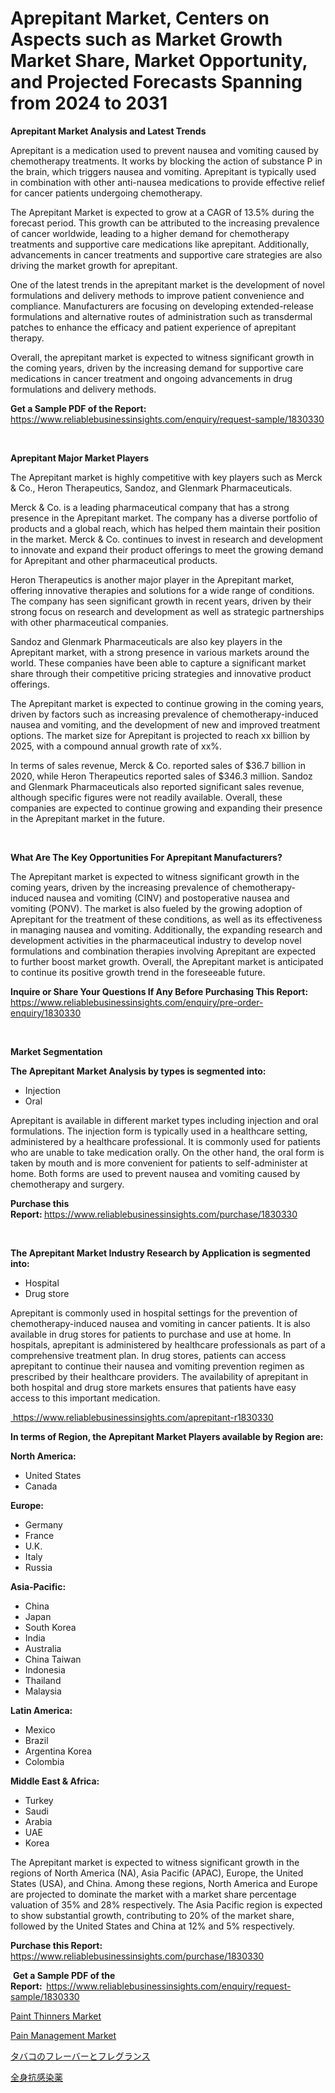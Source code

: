<p><h1>Aprepitant Market, Centers on Aspects such as Market Growth Market Share, Market Opportunity, and Projected Forecasts Spanning from 2024 to 2031</h1></p><p><strong>Aprepitant Market Analysis and Latest Trends</strong></p>
<p><p>Aprepitant is a medication used to prevent nausea and vomiting caused by chemotherapy treatments. It works by blocking the action of substance P in the brain, which triggers nausea and vomiting. Aprepitant is typically used in combination with other anti-nausea medications to provide effective relief for cancer patients undergoing chemotherapy.</p><p>The Aprepitant Market is expected to grow at a CAGR of 13.5% during the forecast period. This growth can be attributed to the increasing prevalence of cancer worldwide, leading to a higher demand for chemotherapy treatments and supportive care medications like aprepitant. Additionally, advancements in cancer treatments and supportive care strategies are also driving the market growth for aprepitant.</p><p>One of the latest trends in the aprepitant market is the development of novel formulations and delivery methods to improve patient convenience and compliance. Manufacturers are focusing on developing extended-release formulations and alternative routes of administration such as transdermal patches to enhance the efficacy and patient experience of aprepitant therapy.</p><p>Overall, the aprepitant market is expected to witness significant growth in the coming years, driven by the increasing demand for supportive care medications in cancer treatment and ongoing advancements in drug formulations and delivery methods.</p></p>
<p><strong>Get a Sample PDF of the Report:&nbsp;</strong> <a href="https://www.reliablebusinessinsights.com/enquiry/request-sample/1830330">https://www.reliablebusinessinsights.com/enquiry/request-sample/1830330</a></p>
<p>&nbsp;</p>
<p><strong>Aprepitant Major Market Players</strong></p>
<p><p>The Aprepitant market is highly competitive with key players such as Merck & Co., Heron Therapeutics, Sandoz, and Glenmark Pharmaceuticals. </p><p>Merck & Co. is a leading pharmaceutical company that has a strong presence in the Aprepitant market. The company has a diverse portfolio of products and a global reach, which has helped them maintain their position in the market. Merck & Co. continues to invest in research and development to innovate and expand their product offerings to meet the growing demand for Aprepitant and other pharmaceutical products.</p><p>Heron Therapeutics is another major player in the Aprepitant market, offering innovative therapies and solutions for a wide range of conditions. The company has seen significant growth in recent years, driven by their strong focus on research and development as well as strategic partnerships with other pharmaceutical companies.</p><p>Sandoz and Glenmark Pharmaceuticals are also key players in the Aprepitant market, with a strong presence in various markets around the world. These companies have been able to capture a significant market share through their competitive pricing strategies and innovative product offerings.</p><p>The Aprepitant market is expected to continue growing in the coming years, driven by factors such as increasing prevalence of chemotherapy-induced nausea and vomiting, and the development of new and improved treatment options. The market size for Aprepitant is projected to reach xx billion by 2025, with a compound annual growth rate of xx%.</p><p>In terms of sales revenue, Merck & Co. reported sales of $36.7 billion in 2020, while Heron Therapeutics reported sales of $346.3 million. Sandoz and Glenmark Pharmaceuticals also reported significant sales revenue, although specific figures were not readily available. Overall, these companies are expected to continue growing and expanding their presence in the Aprepitant market in the future.</p></p>
<p>&nbsp;</p>
<p><strong>What Are The Key Opportunities For Aprepitant Manufacturers?</strong></p>
<p><p>The Aprepitant market is expected to witness significant growth in the coming years, driven by the increasing prevalence of chemotherapy-induced nausea and vomiting (CINV) and postoperative nausea and vomiting (PONV). The market is also fueled by the growing adoption of Aprepitant for the treatment of these conditions, as well as its effectiveness in managing nausea and vomiting. Additionally, the expanding research and development activities in the pharmaceutical industry to develop novel formulations and combination therapies involving Aprepitant are expected to further boost market growth. Overall, the Aprepitant market is anticipated to continue its positive growth trend in the foreseeable future.</p></p>
<p><strong>Inquire or Share Your Questions If Any Before Purchasing This Report:</strong> <a href="https://www.reliablebusinessinsights.com/enquiry/pre-order-enquiry/1830330">https://www.reliablebusinessinsights.com/enquiry/pre-order-enquiry/1830330</a></p>
<p>&nbsp;</p>
<p><strong>Market Segmentation</strong></p>
<p><strong>The Aprepitant Market Analysis by types is segmented into:</strong></p>
<p><ul><li>Injection</li><li>Oral</li></ul></p>
<p><p>Aprepitant is available in different market types including injection and oral formulations. The injection form is typically used in a healthcare setting, administered by a healthcare professional. It is commonly used for patients who are unable to take medication orally. On the other hand, the oral form is taken by mouth and is more convenient for patients to self-administer at home. Both forms are used to prevent nausea and vomiting caused by chemotherapy and surgery.</p></p>
<p><strong>Purchase this Report:&nbsp;</strong><a href="https://www.reliablebusinessinsights.com/purchase/1830330">https://www.reliablebusinessinsights.com/purchase/1830330</a></p>
<p>&nbsp;</p>
<p><strong>The Aprepitant Market Industry Research by Application is segmented into:</strong></p>
<p><ul><li>Hospital</li><li>Drug store</li></ul></p>
<p><p>Aprepitant is commonly used in hospital settings for the prevention of chemotherapy-induced nausea and vomiting in cancer patients. It is also available in drug stores for patients to purchase and use at home. In hospitals, aprepitant is administered by healthcare professionals as part of a comprehensive treatment plan. In drug stores, patients can access aprepitant to continue their nausea and vomiting prevention regimen as prescribed by their healthcare providers. The availability of aprepitant in both hospital and drug store markets ensures that patients have easy access to this important medication.</p></p>
<p><a href="https://www.reliablebusinessinsights.com/aprepitant-r1830330">&nbsp;https://www.reliablebusinessinsights.com/aprepitant-r1830330</a></p>
<p><strong>In terms of Region, the Aprepitant Market Players available by Region are:</strong></p>
<p>
    <p> <strong> North America: </strong>
        <ul>
            <li>United States</li>
            <li>Canada</li>
        </ul>
        </p> 
    <p> <strong> Europe: </strong>
        <ul>
            <li>Germany</li>
            <li>France</li>
            <li>U.K.</li>
            <li>Italy</li>
            <li>Russia</li>
        </ul>
        </p> 
    <p> <strong> Asia-Pacific: </strong>
        <ul>
            <li>China</li>
            <li>Japan</li>
            <li>South Korea</li>
            <li>India</li>
            <li>Australia</li>
            <li>China Taiwan</li>
            <li>Indonesia</li>
            <li>Thailand</li>
            <li>Malaysia</li>
        </ul>
        </p> 
    <p> <strong> Latin America: </strong>
        <ul>
            <li>Mexico</li>
            <li>Brazil</li>
            <li>Argentina Korea</li>
            <li>Colombia</li>
        </ul>
        </p> 
    <p> <strong> Middle East & Africa: </strong>
        <ul>
            <li>Turkey</li>
            <li>Saudi</li>
            <li>Arabia</li>
            <li>UAE</li>
            <li>Korea</li>
        </ul>
    </p>
    </p>
<p><p>The Aprepitant market is expected to witness significant growth in the regions of North America (NA), Asia Pacific (APAC), Europe, the United States (USA), and China. Among these regions, North America and Europe are projected to dominate the market with a market share percentage valuation of 35% and 28% respectively. The Asia Pacific region is expected to show substantial growth, contributing to 20% of the market share, followed by the United States and China at 12% and 5% respectively.</p></p>
<p><strong>Purchase this Report: </strong><a href="https://www.reliablebusinessinsights.com/purchase/1830330">https://www.reliablebusinessinsights.com/purchase/1830330</a></p>
<p>&nbsp;<strong>Get a Sample PDF of the Report:&nbsp;&nbsp;</strong><a href="https://www.reliablebusinessinsights.com/enquiry/request-sample/1830330">https://www.reliablebusinessinsights.com/enquiry/request-sample/1830330</a></p>
<p><strong></strong></p>
<p><p><a href="https://github.com/julyju69/Market-Research-Report-List-4/blob/main/paint-thinners-market.md">Paint Thinners Market</a></p><p><a href="https://github.com/gdfhhhj/Market-Research-Report-List-5/blob/main/pain-management-market.md">Pain Management Market</a></p><p><a href="https://github.com/SarahFahey88/Market-Research-Report-List-2/blob/main/3021101178208.md">タバコのフレーバーとフレグランス</a></p><p><a href="https://github.com/FredaJerde/Market-Research-Report-List-1/blob/main/2013107178209.md">全身抗感染薬</a></p></p>